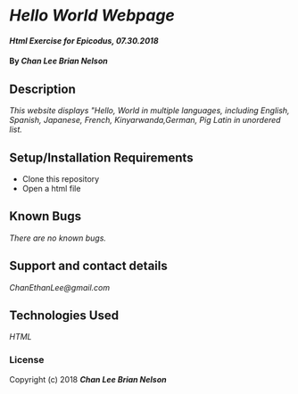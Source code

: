 # _Hello World Webpage_

#### _Html Exercise for Epicodus, 07.30.2018_

#### By _**Chan Lee Brian Nelson**_

## Description

_This website displays "Hello, World in multiple languages, including English, Spanish, Japanese, French, Kinyarwanda,German, Pig Latin in unordered list._

## Setup/Installation Requirements

* Clone this repository
* Open a html file

## Known Bugs

_There are no known bugs._

## Support and contact details

_ChanEthanLee@gmail.com_

## Technologies Used

_HTML_

### License

Copyright (c) 2018 **_Chan Lee Brian Nelson_**
